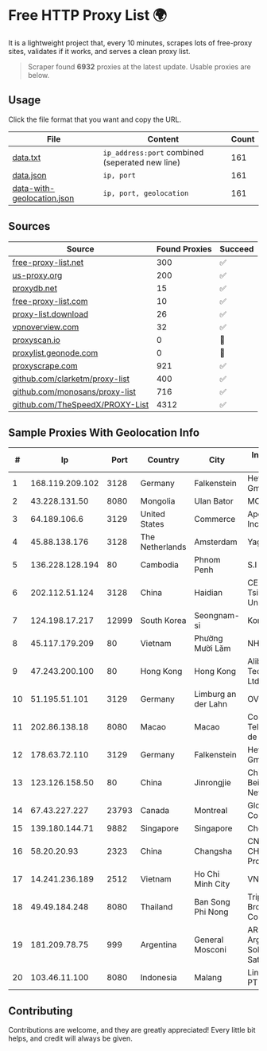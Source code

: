 
# Free HTTP Proxy List 🌍

It is a lightweight project that, every 10 minutes, scrapes lots of free-proxy sites, validates if it works, and serves a clean proxy list.


> Scraper found **6932** proxies at the latest update. Usable proxies are below.

## Usage

Click the file format that you want and copy the URL.


|File|Content|Count|
|----|-------|-----|
|[data.txt](https://raw.githubusercontent.com/themiralay/Proxy-List-World/master/data.txt)|`ip_address:port` combined (seperated new line)|161|
|[data.json](https://raw.githubusercontent.com/themiralay/Proxy-List-World/master/data.json)|`ip, port`|161|
|[data-with-geolocation.json](https://raw.githubusercontent.com/themiralay/Proxy-List-World/master/data-with-geolocation.json)|`ip, port, geolocation`|161|

## Sources

|Source|Found Proxies|Succeed|
|------|-------------|-------|
|[free-proxy-list.net](https://free-proxy-list.net)|300|✅|
|[us-proxy.org](https://www.us-proxy.org)|200|✅|
|[proxydb.net](http://proxydb.net)|15|✅|
|[free-proxy-list.com](https://free-proxy-list.com/?page=&port=&type%5B%5D=http&type%5B%5D=https&up_time=0&search=Search)|10|✅|
|[proxy-list.download](https://www.proxy-list.download/HTTP)|26|✅|
|[vpnoverview.com](https://vpnoverview.com/privacy/anonymous-browsing/free-proxy-servers)|32|✅|
|[proxyscan.io](https://www.proxyscan.io)|0|🚫|
|[proxylist.geonode.com](https://proxylist.geonode.com/api/proxy-list?limit=300&page=1&sort_by=lastChecked&sort_type=desc&protocols=http,https)|0|🚫|
|[proxyscrape.com](https://api.proxyscrape.com/v2/?request=displayproxies&protocol=http&timeout=10000&country=all&ssl=all&anonymity=all)|921|✅|
|[github.com/clarketm/proxy-list](https://raw.githubusercontent.com/clarketm/proxy-list/master/proxy-list-raw.txt)|400|✅|
|[github.com/monosans/proxy-list](https://raw.githubusercontent.com/monosans/proxy-list/main/proxies/http.txt)|716|✅|
|[github.com/TheSpeedX/PROXY-List](https://raw.githubusercontent.com/TheSpeedX/PROXY-List/master/http.txt)|4312|✅|


## Sample Proxies With Geolocation Info

|#|Ip|Port|Country|City|Internet Service Provider|
|-|--|----|-------|----|-------------------------|
|1|168.119.209.102|3128|Germany|Falkenstein|Hetzner Online GmbH|
|2|43.228.131.50|8080|Mongolia|Ulan Bator|MCS Com Co Ltd|
|3|64.189.106.6|3129|United States|Commerce|Apogee Telecom Inc.|
|4|45.88.138.176|3128|The Netherlands|Amsterdam|Yaglom Labs Ltd|
|5|136.228.128.194|80|Cambodia|Phnom Penh|S.I Group|
|6|202.112.51.124|3128|China|Haidian|CERNET2 IX at Tsinghua University|
|7|124.198.17.217|12999|South Korea|Seongnam-si|Korea Telecom|
|8|45.117.179.209|80|Vietnam|Phường Mười Lăm|NHANHOA|
|9|47.243.200.100|80|Hong Kong|Hong Kong|Alibaba (US) Technology Co., Ltd.|
|10|51.195.51.101|3129|Germany|Limburg an der Lahn|OVH SAS|
|11|202.86.138.18|8080|Macao|Macao|Companhia de Telecomunicacoes de Macau|
|12|178.63.72.110|3129|Germany|Falkenstein|Hetzner Online GmbH|
|13|123.126.158.50|80|China|Jinrongjie|China Unicom Beijing Province Network|
|14|67.43.227.227|23793|Canada|Montreal|GloboTech Communications|
|15|139.180.144.71|9882|Singapore|Singapore|Choopa|
|16|58.20.20.93|2323|China|Changsha|CNC Group CHINA169 Hunan Province Network|
|17|14.241.236.189|2512|Vietnam|Ho Chi Minh City|VNPT|
|18|49.49.184.248|8080|Thailand|Ban Song Phi Nong|Triple T Broadband Public Company Limited|
|19|181.209.78.75|999|Argentina|General Mosconi|ARSAT - Empresa Argentina de Soluciones Satelitales S.A.|
|20|103.46.11.100|8080|Indonesia|Malang|Lintas Data Prima, PT|



## Contributing

Contributions are welcome, and they are greatly appreciated! Every
little bit helps, and credit will always be given.


